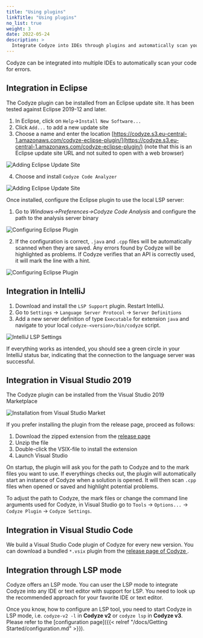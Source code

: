 ```yaml
---
title: "Using plugins"
linkTitle: "Using plugins"
no_list: true
weight: 3
date: 2022-05-24
description: >
  Integrate Codyze into IDEs through plugins and automatically scan your code while programming.
---
```


Codyze can be integrated into multiple IDEs to automatically scan your code for errors.

## Integration in Eclipse

The Codyze plugin can be installed from an Eclipse update site. It has been tested against Eclipse 2019-12 and later.

1. In Eclipse, click on `Help`->`Install New Software...`
2. Click `Add...` to add a new update site
3. Choose a name and enter the location [https://codyze.s3.eu-central-1.amazonaws.com/codyze-eclipse-plugin/](https://codyze.s3.eu-central-1.amazonaws.com/codyze-eclipse-plugin/) (note that this is an Eclipse update site URL and not suited to open with a web browser)

<img src="/img/eclipse-update-site.png" 
    alt="Adding Eclipse Update Site"
    class="mt-3 mb-3 border border-info rounded">

4. Choose and install `Codyze Code Analyzer`

<img src="/img/eclipse-plugin-installation.png" 
    alt="Adding Eclipse Update Site"
    class="mt-3 mb-3 border border-info rounded">

Once installed, configure the Eclipse plugin to use the local LSP server:

1. Go to _Windows->Preferences->Codyze Code Analysis_ and configure the path to the analysis server binary

<img src="/img/eclipse-plugin-2.png" 
    alt="Configuring Eclipse Plugin"
    class="mt-3 mb-3 border border-info rounded">

2. If the configuration is correct, `.java` and `.cpp` files will be automatically scanned when they are saved. Any errors found by Codyze will be highlighted as problems. If Codyze verifies that an API is correctly used, it will mark the line with a hint.

<img src="/img/eclipse-plugin-1.png" 
    alt="Configuring Eclipse Plugin"
    class="mt-3 mb-3 border border-info rounded">

## Integration in IntelliJ

1. Download and install the `LSP Support` plugin. Restart IntelliJ.
2. Go to `Settings` -> `Language Server Protocol` -> `Server Definitions`
3. Add a new server definition of type `Executable` for extension `java` and navigate to your local `codyze-<version>/bin/codyze` script. 
 
<img src="/img/lsp-settings-intellij.png" 
alt="IntelliJ LSP Settings" 
class="mt-3 mb-3 border border-info rounded">

If everything works as intended, you should see a green circle in your IntelliJ status bar, indicating that the connection to the language server was successful.

## Integration in Visual Studio 2019

The Codyze plugin can be installed from the Visual Studio 2019 Marketplace

<img src="/img/vs-plugin.jpg" 
alt="Installation from Visual Studio Market" 
class="mt-3 mb-3 border border-info rounded">

If you prefer installing the plugin from the release page, proceed as follows:

1. Download the zipped extension from the [release page](https://github.com/Fraunhofer-AISEC/codyze-vs-plugin/releases)
2. Unzip the file
3. Double-click the VSIX-file to install the extension
4. Launch Visual Studio

On startup, the plugin will ask you for the path to Codyze and to the mark files you want to use. If everythings checks out, the plugin will automatically start an instance of Codyze when a solution is opened. It will then scan `.cpp` files when opened or saved and highlight potential problems.

To adjust the path to Codyze, the mark files or change the command line arguments used for Codyze, in Visual Studio go to `Tools` -> `Options...` -> `Codyze Plugin` -> `Codyze Settings`.


## Integration in Visual Studio Code

We build a Visual Studio Code plugin of Codyze for every new version. You can download a bundled `*.vsix` plugin from the [release page of Codyze <i class="fas fa-external-link-alt"></i>](https://github.com/Fraunhofer-AISEC/codyze/releases).


## Integration through LSP mode
Codyze offers an LSP mode. You can user the LSP mode to integrate Codyze into any IDE or text editor with support for LSP. You need to look up the recommended approach for your favorite IDE or text editor.

Once you know, how to configure an LSP tool, you need to start Codyze in LSP mode, i.e. `codyze-v2 -l` in __Codyze v2__ or `codyze lsp` in __Codyze v3__. Please refer to the [configuration page]({{< relref "/docs/Getting Started/configuration.md" >}}).
